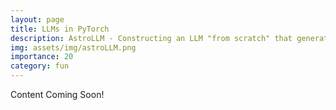 ```yaml
---
layout: page
title: LLMs in PyTorch
description: AstroLLM - Constructing an LLM "from scratch" that generates astrophysics abstracts in PyTorch  (Python, PyTorch, LLMs, NLP, Generative AI)
img: assets/img/astroLLM.png
importance: 20
category: fun
---
```


Content Coming Soon!